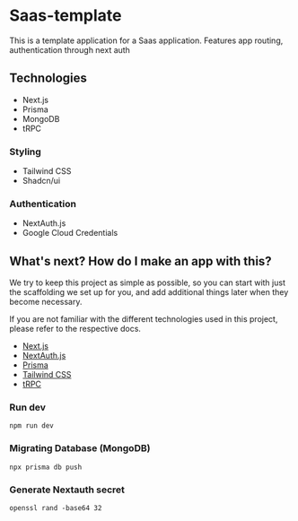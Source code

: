 # Saas-template

This is a template application for a Saas application.  Features app routing, authentication through next auth

## Technologies

- Next.js
- Prisma
- MongoDB
- tRPC

### Styling
- Tailwind CSS
- Shadcn/ui

### Authentication
- NextAuth.js
- Google Cloud Credentials

## What's next? How do I make an app with this?

We try to keep this project as simple as possible, so you can start with just the scaffolding we set up for you, and add additional things later when they become necessary.

If you are not familiar with the different technologies used in this project, please refer to the respective docs.

- [Next.js](https://nextjs.org)
- [NextAuth.js](https://next-auth.js.org)
- [Prisma](https://prisma.io)
- [Tailwind CSS](https://tailwindcss.com)
- [tRPC](https://trpc.io)



### Run dev

```Shell
npm run dev
```

### Migrating Database (MongoDB)

```Shell
npx prisma db push
```

### Generate Nextauth secret

```Shell
openssl rand -base64 32
```